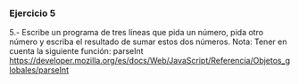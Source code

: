 ### Ejercicio 5

5.- Escribe un programa de tres líneas que pida un número, pida otro número y escriba el resultado de sumar estos dos números.
Nota: Tener en cuenta la siguiente función: parseInt
https://developer.mozilla.org/es/docs/Web/JavaScript/Referencia/Objetos_globales/parseInt
